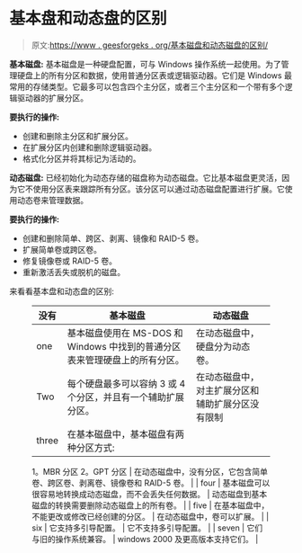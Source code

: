 # 基本盘和动态盘的区别

> 原文:[https://www . geesforgeks . org/基本磁盘和动态磁盘的区别/](https://www.geeksforgeeks.org/difference-between-basic-disk-and-dynamic-disk/)

**基本磁盘:**
基本磁盘是一种硬盘配置，可与 Windows 操作系统一起使用。为了管理硬盘上的所有分区和数据，使用普通分区表或逻辑驱动器。它们是 Windows 最常用的存储类型。它最多可以包含四个主分区，或者三个主分区和一个带有多个逻辑驱动器的扩展分区。

**要执行的操作:**

*   创建和删除主分区和扩展分区。
*   在扩展分区内创建和删除逻辑驱动器。
*   格式化分区并将其标记为活动的。

**动态磁盘:**
已经初始化为动态存储的磁盘称为动态磁盘。它比基本磁盘更灵活，因为它不使用分区表来跟踪所有分区。该分区可以通过动态磁盘配置进行扩展。它使用动态卷来管理数据。

**要执行的操作:**

*   创建和删除简单、跨区、剥离、镜像和 RAID-5 卷。
*   扩展简单卷或跨区卷。
*   修复镜像卷或 RAID-5 卷。
*   重新激活丢失或脱机的磁盘。

来看看基本盘和动态盘的区别:

<figure class="table">

| 没有 | 基本磁盘 | 动态磁盘 |
| --- | --- | --- |
| one | 基本磁盘使用在 MS-DOS 和 Windows 中找到的普通分区表来管理硬盘上的所有分区。 | 在动态磁盘中，硬盘分为动态卷。 |
| Two | 每个硬盘最多可以容纳 3 或 4 个分区，并且有一个辅助扩展分区。 | 在动态磁盘中，对主扩展分区和辅助扩展分区没有限制 |
| three | 在基本磁盘中，基本磁盘有两种分区方式:
1。MBR 分区
2。GPT 分区 | 在动态磁盘中，没有分区，它包含简单卷、跨区卷、剥离卷、镜像卷和 RAID-5 卷。 |
| four | 基本磁盘可以很容易地转换成动态磁盘，而不会丢失任何数据。 | 动态磁盘到基本磁盘的转换需要删除动态磁盘上的所有卷。 |
| five | 在基本磁盘中，不能更改或修改已经创建的分区。 | 在动态磁盘中，卷可以扩展。 |
| six | 它支持多引导配置。 | 它不支持多引导配置。 |
| seven | 它们与旧的操作系统兼容。 | windows 2000 及更高版本支持它们。 |

</figure>